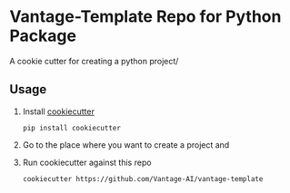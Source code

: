 # Vantage-Template Repo for Python Package
A cookie cutter for creating a python project/

## Usage

 1. Install [cookiecutter][1]

        pip install cookiecutter

 2. Go to the place where you want to create a project and

 3. Run cookiecutter against this repo

        cookiecutter https://github.com/Vantage-AI/vantage-template
        

[1]: https://github.com/audreyr/cookiecutter
